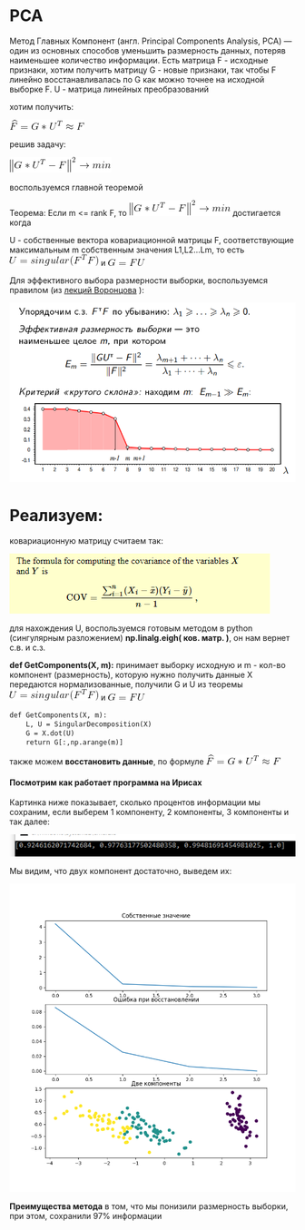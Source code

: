 # PCA

Метод Главных Компонент (англ. Principal Components Analysis, PCA) — один из основных способов уменьшить размерность данных, потеряв наименьшее количество информации.
Есть матрица F - исходные признаки, хотим получить матрицу G - новые признаки, так чтобы F линейно восстанавливалась по G как можно точнее на исходной выборке F.
U - матрица линейных преобразований

хотим получить: 

![](https://raw.githubusercontent.com/okiochan/PCA/master/formula/f1.gif)

решив задачу:

![](https://raw.githubusercontent.com/okiochan/PCA/master/formula/f2.gif)

воспользуемся главной теоремой

Теорема:
Если m <= rank F, то
![](https://raw.githubusercontent.com/okiochan/PCA/master/formula/f2.gif)
достигается когда
    
U - собственные вектора ковариационной матрицы F, соответствующие максимальным m собственным значения L1,L2...Lm, то есть
![](https://raw.githubusercontent.com/okiochan/PCA/master/formula/f3.gif)
и
![](https://raw.githubusercontent.com/okiochan/PCA/master/formula/f4.gif)

Для эффективного выбора размерности выборки, воспользуемся правилом (из [лекций Воронцова]( http://www.machinelearning.ru/wiki/images/a/a2/Voron-ML-regression-slides.pdf) ):

![](https://raw.githubusercontent.com/okiochan/PCA/master/img/i1.png)

# Реализуем:

ковариационную матрицу считаем так:

![](https://raw.githubusercontent.com/okiochan/PCA/master/img/i2.png)

для нахождения U, воспользуемся готовым методом в python (сингулярным разложением) **np.linalg.eigh( ков. матр. )**, он нам вернет с.в. и с.з.

**def GetComponents(X, m):** принимает выборку исходную и m - кол-во компонент (размерность), которую нужно получить
данные X передаются нормализованные, получили G и U из теоремы
![](https://raw.githubusercontent.com/okiochan/PCA/master/formula/f3.gif)
и
![](https://raw.githubusercontent.com/okiochan/PCA/master/formula/f4.gif)

```
def GetComponents(X, m):
    L, U = SingularDecomposition(X)
    G = X.dot(U)
    return G[:,np.arange(m)]
```

также можем **восстановить данные**, по формуле
![](https://raw.githubusercontent.com/okiochan/PCA/master/formula/f1.gif)


#### Посмотрим как работает программа на Ирисах 

Картинка ниже показывает, сколько процентов информации мы сохраним, если выберем 1 компоненту, 2 компоненты, 3 компоненты и так далее:

![](https://raw.githubusercontent.com/okiochan/PCA/master/img/n11.png)

Мы видим, что двух компонент достаточно, выведем их:

![](https://raw.githubusercontent.com/okiochan/PCA/master/img/n1.png)

**Преимущества метода** в том, что мы понизили размерность выборки, при этом, сохранили 97% информации








